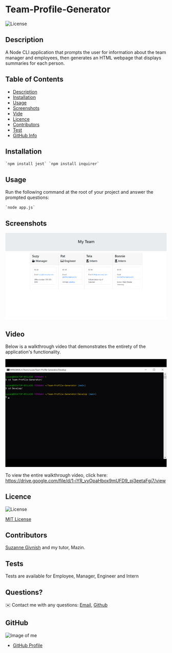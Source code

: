 # Team-Profile-Generator

![License](https://img.shields.io/badge/License-mit-blue.svg "License Badge")

## Description

A Node CLI application that prompts the user for information about the team manager and employees, then generates an HTML webpage that displays summaries for each person.

## Table of Contents
- [Description](#Description)
- [Installation](#Installation)
- [Usage](#Usage)
- [Screenshots](#Screenshots)
- [Vide](#Video)
- [Licence](#Licence)
- [Contributors](#Contributors)
- [Test](#Test)
- [GitHub Info](#GitHub) 

## Installation
    `npm install jest` `npm install inquirer`

## Usage
Run the following command at the root of your project and answer the prompted questions: 

    `node app.js`

## Screenshots

![Sample Team Generator](https://github.com/suzygiv/Team-Profile-Generator/blob/main/Assets/Sample%20Team%20Generator.PNG)

## Video 

Below is a walkthrough video that demonstrates the entirety of the application's functionality.

![Team Generator gif](https://github.com/suzygiv/Team-Profile-Generator/blob/main/Assets/Team%20Generator%20Gif.gif)

To view the entire walkthrough video, click here: https://drive.google.com/file/d/1-iYR_vyOpaHbox9mUFD9_pj3eetaFgi7/view

## Licence
![License](https://img.shields.io/badge/License-mit-blue.svg "License Badge")

[MIT License](http://opensource.org/licenses/mit-license.php)

## Contributors
[Suzanne Givnish](https://github.com/suzygiv) and my tutor, Mazin.

## Tests
Tests are available for Employee, Manager, Engineer and Intern

## Questions?
✉️ Contact me with any questions: [Email](suzannegivnish@gmail.com), [Github](https://github.com/suzygiv)

## GitHub
![Image of me](https://avatars0.githubusercontent.com/u/69487481?v=4)
- [GitHub Profile](https://github.com/suzygiv)
